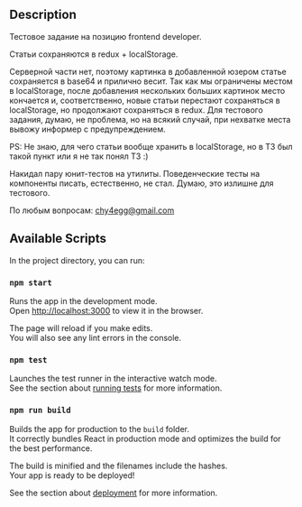 ## Description

Тестовое задание на позицию frontend developer.

Статьи сохраняются в redux + localStorage.

Серверной части нет, поэтому картинка в добавленной юзером статье сохраняется в base64 и прилично весит.
Так как мы ограничены местом в localStorage, после добавления нескольких больших картинок место 
кончается и, соответственно, новые статьи перестают сохраняться в localStorage, но продолжают сохраняться в redux.
Для тестового задания, думаю, не проблема, но на всякий случай, при нехватке места вывожу информер с предупреждением.

PS: Не знаю, для чего статьи вообще хранить в localStorage, но в ТЗ был такой пункт или я не так понял ТЗ :)

Накидал пару юнит-тестов на утилиты. Поведенческие тесты на компоненты писать, естественно, не стал. Думаю, это излишне для тестового.

По любым вопросам: chy4egg@gmail.com

## Available Scripts

In the project directory, you can run:

### `npm start`

Runs the app in the development mode.<br />
Open [http://localhost:3000](http://localhost:3000) to view it in the browser.

The page will reload if you make edits.<br />
You will also see any lint errors in the console.

### `npm test`

Launches the test runner in the interactive watch mode.<br />
See the section about [running tests](https://facebook.github.io/create-react-app/docs/running-tests) for more information.

### `npm run build`

Builds the app for production to the `build` folder.<br />
It correctly bundles React in production mode and optimizes the build for the best performance.

The build is minified and the filenames include the hashes.<br />
Your app is ready to be deployed!

See the section about [deployment](https://facebook.github.io/create-react-app/docs/deployment) for more information.
